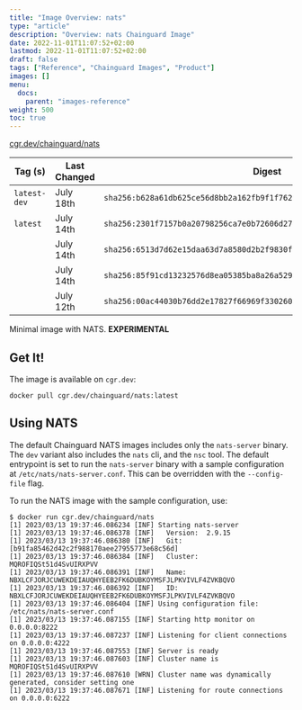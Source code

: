 ```yaml
---
title: "Image Overview: nats"
type: "article"
description: "Overview: nats Chainguard Image"
date: 2022-11-01T11:07:52+02:00
lastmod: 2022-11-01T11:07:52+02:00
draft: false
tags: ["Reference", "Chainguard Images", "Product"]
images: []
menu:
  docs:
    parent: "images-reference"
weight: 500
toc: true
---
```


[cgr.dev/chainguard/nats](https://github.com/chainguard-images/images/tree/main/images/nats)

| Tag (s)       | Last Changed | Digest                                                                    |
|---------------|--------------|---------------------------------------------------------------------------|
|  `latest-dev` | July 18th    | `sha256:b628a61db625ce56d8bb2a162fb9f1f7621dffd225f32d203bda71f66991febc` |
|  `latest`     | July 14th    | `sha256:2301f7157b0a20798256ca7e0b72606d27ab9159d76db0d7f69ba4fad53d2fdd` |
|               | July 14th    | `sha256:6513d7d62e15daa63d7a8580d2b2f9830f468b263d536b68102659035ef34124` |
|               | July 14th    | `sha256:85f91cd13232576d8ea05385ba8a26a5298353890f741e5fb06969f991995b35` |
|               | July 12th    | `sha256:00ac44030b76dd2e17827f66969f3302607a08ee71006f6c277608a65ba28658` |



Minimal image with NATS. **EXPERIMENTAL**

## Get It!

The image is available on `cgr.dev`:

```
docker pull cgr.dev/chainguard/nats:latest
```

## Using NATS

The default Chainguard NATS images includes only the `nats-server` binary.
The `dev` variant also includes the `nats` cli, and the `nsc` tool.
The default entrypoint is set to run the `nats-server` binary with a sample configuration at `/etc/nats/nats-server.conf`.
This can be overridden with the `--config-file` flag.

To run the NATS image with the sample configuration, use:

```shell
$ docker run cgr.dev/chainguard/nats
[1] 2023/03/13 19:37:46.086234 [INF] Starting nats-server
[1] 2023/03/13 19:37:46.086378 [INF]   Version:  2.9.15
[1] 2023/03/13 19:37:46.086380 [INF]   Git:      [b91fa85462d42c2f988170aee27955773e68c56d]
[1] 2023/03/13 19:37:46.086384 [INF]   Cluster:  MQROFIQSt51d4SvUIRXPVV
[1] 2023/03/13 19:37:46.086391 [INF]   Name:     NBXLCFJORJCUWEKDEIAUQHYEEB2FK6DUBKOYMSFJLPKVIVLF4ZVKBQVO
[1] 2023/03/13 19:37:46.086392 [INF]   ID:       NBXLCFJORJCUWEKDEIAUQHYEEB2FK6DUBKOYMSFJLPKVIVLF4ZVKBQVO
[1] 2023/03/13 19:37:46.086404 [INF] Using configuration file: /etc/nats/nats-server.conf
[1] 2023/03/13 19:37:46.087155 [INF] Starting http monitor on 0.0.0.0:8222
[1] 2023/03/13 19:37:46.087237 [INF] Listening for client connections on 0.0.0.0:4222
[1] 2023/03/13 19:37:46.087553 [INF] Server is ready
[1] 2023/03/13 19:37:46.087603 [INF] Cluster name is MQROFIQSt51d4SvUIRXPVV
[1] 2023/03/13 19:37:46.087610 [WRN] Cluster name was dynamically generated, consider setting one
[1] 2023/03/13 19:37:46.087671 [INF] Listening for route connections on 0.0.0.0:6222
```

